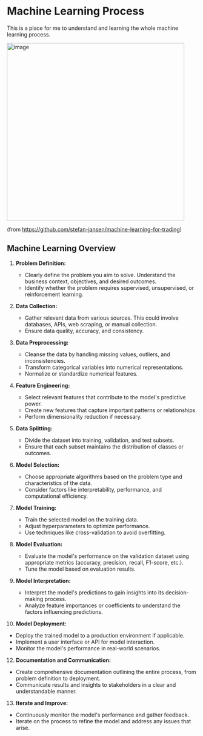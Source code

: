 # Machine Learning Process

This is a place for me to understand and learning the whole machine learning process.

<img width="468" alt="image" src="https://github.com/jasoncchandra/MachineLearningProcess/assets/141464490/bdc50859-f3bf-4d58-a3df-18059c158478">

(from https://github.com/stefan-jansen/machine-learning-for-trading)

## Machine Learning Overview
1.  **Problem Definition:**
    
    -   Clearly define the problem you aim to solve. Understand the business context, objectives, and desired outcomes.
    -   Identify whether the problem requires supervised, unsupervised, or reinforcement learning.
2.  **Data Collection:**
    
    -   Gather relevant data from various sources. This could involve databases, APIs, web scraping, or manual collection.
    -   Ensure data quality, accuracy, and consistency.
3.  **Data Preprocessing:**
    
    -   Cleanse the data by handling missing values, outliers, and inconsistencies.
    -   Transform categorical variables into numerical representations.
    -   Normalize or standardize numerical features.
4.  **Feature Engineering:**
    
    -   Select relevant features that contribute to the model's predictive power.
    -   Create new features that capture important patterns or relationships.
    -   Perform dimensionality reduction if necessary.
5.  **Data Splitting:**
    
    -   Divide the dataset into training, validation, and test subsets.
    -   Ensure that each subset maintains the distribution of classes or outcomes.
6.  **Model Selection:**
    
    -   Choose appropriate algorithms based on the problem type and characteristics of the data.
    -   Consider factors like interpretability, performance, and computational efficiency.
7.  **Model Training:**
    
    -   Train the selected model on the training data.
    -   Adjust hyperparameters to optimize performance.
    -   Use techniques like cross-validation to avoid overfitting.
8.  **Model Evaluation:**
    
    -   Evaluate the model's performance on the validation dataset using appropriate metrics (accuracy, precision, recall, F1-score, etc.).
    -   Tune the model based on evaluation results.
9.  **Model Interpretation:**
    
    -   Interpret the model's predictions to gain insights into its decision-making process.
    -   Analyze feature importances or coefficients to understand the factors influencing predictions.
10.  **Model Deployment:**

   -   Deploy the trained model to a production environment if applicable.
   -   Implement a user interface or API for model interaction.
   -   Monitor the model's performance in real-world scenarios.

12.  **Documentation and Communication:**
    
   -   Create comprehensive documentation outlining the entire process, from problem definition to deployment.
   -   Communicate results and insights to stakeholders in a clear and understandable manner.
13.  **Iterate and Improve:**
    
   -   Continuously monitor the model's performance and gather feedback.
   -   Iterate on the process to refine the model and address any issues that arise.
